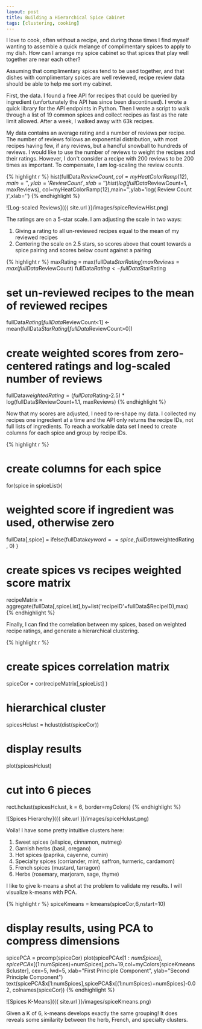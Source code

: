 ```yaml
---
layout: post
title: Building a Hierarchical Spice Cabinet
tags: [clustering, cooking]
---
```


I love to cook, often without a recipe, and during those times I find myself wanting to assemble a quick melange of complimentary spices to apply to my dish. How can I arrange my spice cabinet so that spices that play well together are near each other?

Assuming that complimentary spices tend to be used together, and that dishes with complimentary spices are well reviewed, recipe review data should be able to help me sort my cabinet.

<!--more-->

First, the data. I found a free API for recipes that could be queried by ingredient (unfortunately the API has since been discontinued). I wrote a quick library for the API endpoints in Python. Then I wrote a script to walk through a list of 19 common spices and collect recipes as fast as the rate limit allowed. After a week, I walked away with 63k recipes.

My data contains an average rating and a number of reviews per recipe. The number of reviews follows an exponential distribution, with most recipes having few, if any reviews, but a handful snowball to hundreds of reviews. I would like to use the number of reviews to weight the recipes and their ratings. However, I don't consider a recipe with 200 reviews to be 200 times as important. To compensate, I am log-scaling the review counts.

{% highlight r %}
hist(fullData$ReviewCount, col=myHeatColorRamp(12),main='',ylab='Review Count',xlab='')
hist(log(fullData$ReviewCount+1, maxReviews), col=myHeatColorRamp(12),main='',ylab='log( Review Count )',xlab='')
{% endhighlight %}

![Log-scaled Reviews]({{ site.url }}/images/spiceReviewHist.png)

The ratings are on a 5-star scale. I am adjusting the scale in two ways:
1. Giving a rating to all un-reviewed recipes equal to the mean of my reviewed recipes
2. Centering the scale on 2.5 stars, so scores above that count towards a spice pairing and scores below count against a pairing

{% highlight r %}
maxRating = max(fullData$StarRating)
maxReviews = max(fullData$ReviewCount)
fullData$Rating <- fullData$StarRating
# set un-reviewed recipes to the mean of reviewed recipes
fullData$Rating[fullData$ReviewCount<1] <- mean(fullData$StarRating[fullData$ReviewCount>0])
# create weighted scores from zero-centered ratings and log-scaled number of reviews
fullData$weightedRating = (fullData$Rating-2.5) * log(fullData$ReviewCount+1.1, maxReviews)
{% endhighlight %}

Now that my scores are adjusted, I need to re-shape my data. I collected my recipes one ingredient at a time and the API only returns the recipe IDs, not full lists of ingredients. To reach a workable data set I need to create columns for each spice and group by recipe IDs.

{% highlight r %}
# create columns for each spice
for(spice in spiceList){
  # weighted score if ingredient was used, otherwise zero
  fullData[,spice] = ifelse(fullData$keyword == spice, fullData$weightedRating , 0)
}

# create spices vs recipes weighted score matrix
recipeMatrix = aggregate(fullData[,spiceList],by=list('recipeID'=fullData$RecipeID),max)
{% endhighlight %}

Finally, I can find the correlation between my spices, based on weighted recipe ratings, and generate a hierarchical clustering.

{% highlight r %}
# create spices correlation matrix
spiceCor = cor(recipeMatrix[,spiceList] )

# hierarchical cluster
spicesHclust = hclust(dist(spiceCor))

# display results
plot(spicesHclust)
# cut into 6 pieces
rect.hclust(spicesHclust, k = 6, border=myColors)
{% endhighlight %}

![Spices Hierarchy]({{ site.url }}/images/spiceHclust.png)

Voila! I have some pretty intuitive clusters here:
1. Sweet spices (allspice, cinnamon, nutmeg)
2. Garnish herbs (basil, oregano)
3. Hot spices (paprika, cayenne, cumin)
4. Specialty spices (corriander, mint, saffron, turmeric, cardamom)
5. French spices (mustard, tarragon)
6. Herbs (rosemary, marjoram, sage, thyme)

I like to give k-means a shot at the problem to validate my results. I will visualize k-means with PCA.

{% highlight r %}
spiceKmeans = kmeans(spiceCor,6,nstart=10)
# display results, using PCA to compress dimensions
spicePCA = prcomp(spiceCor)
plot(spicePCA$x[1:numSpices],spicePCA$x[(1:numSpices)+numSpices],pch=19,col=myColors[spiceKmeans$cluster], cex=5, lwd=5, xlab="First Principle Component", ylab="Second Principle Component")
text(spicePCA$x[1:numSpices],spicePCA$x[(1:numSpices)+numSpices]-0.02, colnames(spiceCor))
{% endhighlight %}

![Spices K-Means]({{ site.url }}/images/spiceKmeans.png)

Given a K of 6, k-means develops exactly the same grouping! It does reveals some similarity between the herb, French, and specialty clusters.